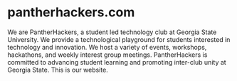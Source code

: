 # pantherhackers.com
We are PantherHackers, a student led technology club at Georgia State University. We provide a technological playground for students interested in technology and innovation. We host a variety of events, workshops, hackathons, and weekly interest group meetings. PantherHackers is committed to advancing student learning and promoting inter-club unity at Georgia State.
This is our website.

